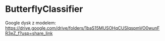 # ButterflyClassifier

Google dysk z modelem:
https://drive.google.com/drive/folders/1baS15MUSOHqCUSIqspmVO0wunFR3eZ_f?usp=share_link
